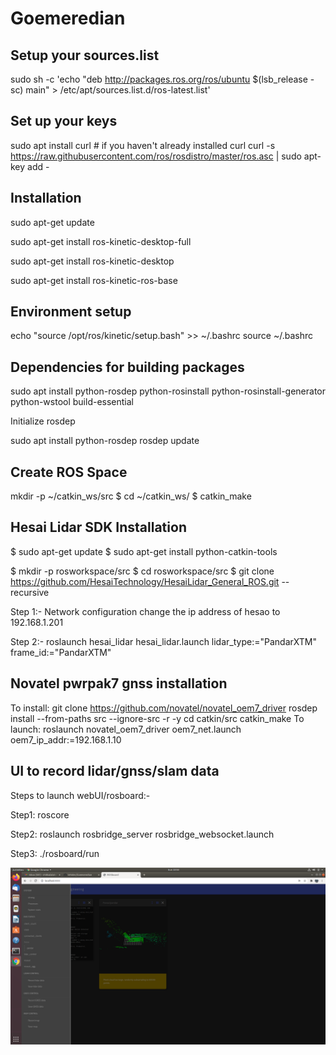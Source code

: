 # Goemeredian
Setup your sources.list
-----------------------

sudo sh -c 'echo "deb http://packages.ros.org/ros/ubuntu $(lsb_release -sc) main" > /etc/apt/sources.list.d/ros-latest.list'


Set up your keys
----------------
sudo apt install curl # if you haven't already installed curl
curl -s https://raw.githubusercontent.com/ros/rosdistro/master/ros.asc | sudo apt-key add -


Installation
------------

sudo apt-get update

sudo apt-get install ros-kinetic-desktop-full

sudo apt-get install ros-kinetic-desktop

sudo apt-get install ros-kinetic-ros-base

Environment setup
-----------------
echo "source /opt/ros/kinetic/setup.bash" >> ~/.bashrc
source ~/.bashrc


Dependencies for building packages
-----------------------------------
sudo apt install python-rosdep python-rosinstall python-rosinstall-generator python-wstool build-essential


Initialize rosdep


sudo apt install python-rosdep
rosdep update

Create ROS Space
----------------
 mkdir -p ~/catkin_ws/src
$ cd ~/catkin_ws/
$ catkin_make


Hesai Lidar SDK Installation
----------------------------
$ sudo apt-get update
$ sudo apt-get install python-catkin-tools

$ mkdir -p rosworkspace/src
$ cd rosworkspace/src
$ git clone https://github.com/HesaiTechnology/HesaiLidar_General_ROS.git --recursive

Step 1:- Network configuration
 change the ip address of hesao to 192.168.1.201

Step 2:-
 roslaunch hesai_lidar hesai_lidar.launch lidar_type:="PandarXTM" frame_id:="PandarXTM"

Novatel pwrpak7 gnss installation
---------------------------------

To install:
  git clone https://github.com/novatel/novatel_oem7_driver
  rosdep install --from-paths src --ignore-src -r -y
  cd catkin/src
  catkin_make
To launch:
  roslaunch novatel_oem7_driver oem7_net.launch oem7_ip_addr:=192.168.1.10


UI to record lidar/gnss/slam data
---------------------------------
Steps to launch webUI/rosboard:-

Step1: roscore

Step2:  roslaunch rosbridge_server rosbridge_websocket.launch

Step3: ./rosboard/run

![alt text](https://github.com/lehider/Geomeredian/blob/main/images/Screenshot%20from%202022-01-30%2023-53-42.png)
